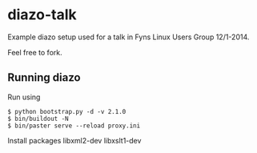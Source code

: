 diazo-talk
==========

Example diazo setup used for a talk in Fyns Linux Users Group 12/1-2014.

Feel free to fork.

Running diazo
-------------

Run using

    $ python bootstrap.py -d -v 2.1.0 
    $ bin/buildout -N
    $ bin/paster serve --reload proxy.ini

Install packages libxml2-dev libxslt1-dev
